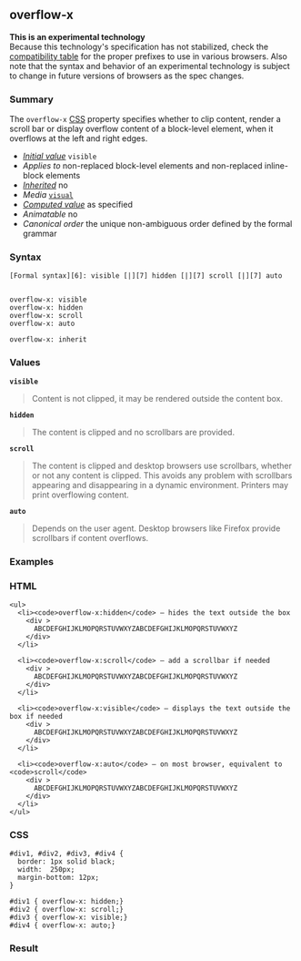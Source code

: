 ## overflow-x

**This is an experimental technology**  
Because this technology's specification has not stabilized, check the [compatibility table][0] for the proper prefixes to use in various browsers. Also note that the syntax and behavior of an experimental technology is subject to change in future versions of browsers as the spec changes.

### Summary

The `overflow-x` [CSS][1] property specifies whether to clip content, render a scroll bar or display overflow content of a block-level element, when it overflows at the left and right edges.

* _[Initial value][2]_ `visible` 
* _Applies to_ non-replaced block-level elements and non-replaced inline-block elements 
* _[Inherited][3]_ no 
* _Media_ [`visual`][4] 
* _[Computed value][5]_ as specified 
* _Animatable_ no 
* _Canonical order_ the unique non-ambiguous order defined by the formal grammar

### Syntax

    [Formal syntax][6]: visible [|][7] hidden [|][7] scroll [|][7] auto
    

    overflow-x: visible
    overflow-x: hidden
    overflow-x: scroll
    overflow-x: auto
    
    overflow-x: inherit
    

### Values

**`visible`**

> Content is not clipped, it may be rendered outside the content box.

**`hidden`**

> The content is clipped and no scrollbars are provided.

**`scroll`**

> The content is clipped and desktop browsers use scrollbars, whether or not any content is clipped. This avoids any problem with scrollbars appearing and disappearing in a dynamic environment. Printers may print overflowing content.

**`auto`**

> Depends on the user agent. Desktop browsers like Firefox provide scrollbars if content overflows.

### Examples

### HTML

    <ul>
      <li><code>overflow-x:hidden</code> — hides the text outside the box
        <div >
          ABCDEFGHIJKLMOPQRSTUVWXYZABCDEFGHIJKLMOPQRSTUVWXYZ
        </div>
      </li>
    
      <li><code>overflow-x:scroll</code> — add a scrollbar if needed
        <div >
          ABCDEFGHIJKLMOPQRSTUVWXYZABCDEFGHIJKLMOPQRSTUVWXYZ
        </div>
      </li>
    
      <li><code>overflow-x:visible</code> — displays the text outside the box if needed
        <div >
          ABCDEFGHIJKLMOPQRSTUVWXYZABCDEFGHIJKLMOPQRSTUVWXYZ
        </div>
      </li>
    
      <li><code>overflow-x:auto</code> — on most browser, equivalent to <code>scroll</code>
        <div >
          ABCDEFGHIJKLMOPQRSTUVWXYZABCDEFGHIJKLMOPQRSTUVWXYZ
        </div>
      </li>
    </ul>
      
    

### CSS

    #div1, #div2, #div3, #div4 {
      border: 1px solid black;
      width:  250px;
      margin-bottom: 12px;
    }
    
    #div1 { overflow-x: hidden;}
    #div2 { overflow-x: scroll;}
    #div3 { overflow-x: visible;}
    #div4 { overflow-x: auto;}
    

### Result



[0]: #Browser_compatibility
[1]: https://developer.mozilla.org/en/CSS "CSS"
[2]: https://developer.mozilla.org/en/docs/CSS/initial_value
[3]: https://developer.mozilla.org/en/docs/CSS/inheritance
[4]: https://developer.mozilla.org/en/docs/CSS/@media#Media_groups
[5]: https://developer.mozilla.org/en/docs/CSS/computed_value
[6]: https://developer.mozilla.org/en/docs/CSS/Value_definition_syntax "CSS/Value_definition_syntax"
[7]: https://developer.mozilla.org/en/docs/CSS/Value_definition_syntax#Single_bar "Single bar: The two entities are optional, but exactly one must be present."